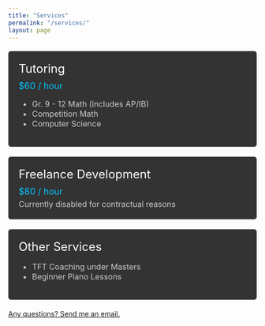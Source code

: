 ```yaml
---
title: "Services"
permalink: "/services/"
layout: page
---
```


<style>
  .service-container {
    border: 1px solid #444;
    padding: 20px;
    margin: 20px 0;
    background-color: #333;
    border-radius: 5px;
  }

  .service-title {
    font-size: 24px;
    margin-bottom: 10px;
    color: #fff;
  }

  .service-price {
    font-size: 18px;
    color: #00c7ff;
  }

  .service-description {
    font-size: 16px;
    margin-top: 5px;
    color: #ccc;
  }

  .contact-info {
    margin-top: 20px;
    font-size: 16px;
    color: #ccc;
  }
</style>

<div class="service-container">
  <div class="service-title">Tutoring</div>
  <div class="service-price">$60 / hour</div>
  <div class="service-description">
    <ul>
      <li>Gr. 9 - 12 Math (includes AP/IB)</li>
      <li>Competition Math</li>
      <li>Computer Science</li>
    </ul>
  </div>
</div>

<div class="service-container">
  <div class="service-title">Freelance Development</div>
  <div class="service-price">$80 / hour</div>
  <div class="service-description">
    Currently disabled for contractual reasons
  </div>
</div>

<div class="service-container">
  <div class="service-title">Other Services</div>
  <div class="service-description">
    <ul>
      <li>TFT Coaching under Masters</li>
      <li>Beginner Piano Lessons</li>
    </ul>
  </div>
</div>

<div class="contact-box">
  <a href="mailto:tctctc888@gmail.com" class="contact-text">Any questions? Send me an email.</a>
</div>

